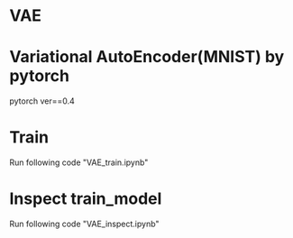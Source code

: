 # VAE
# Variational AutoEncoder(MNIST) by pytorch
pytorch ver==0.4

# Train
Run following code "VAE_train.ipynb"
# Inspect train_model
Run following code  "VAE_inspect.ipynb"
